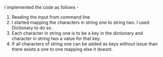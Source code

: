 I implemented the code as follows - 
1) Reading the input from command line 
2) I started mapping the characters in string one to string two. I used Dictionary to do so . 
3) Each character in string one is to be a key in the dictionary and character in string two a value for that key. 
4) If all characters of string one can be added as keys without issue than there exists a one to one mapping else it doesnt. 
